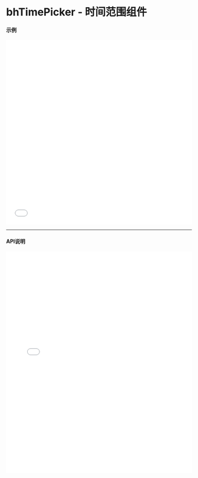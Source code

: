 # bhTimePicker - 时间范围组件

#### 示例

<iframe width="100%" height="500" src="//jsrun.net/M4pKp/embedded/all/light/" allowfullscreen="allowfullscreen" frameborder="0"></iframe>

*****
#### API说明

<iframe width="100%" height="600" src="../docs/1.0/module-bhTimePicker.html" frameborder="0" id="innerFrame"></iframe>